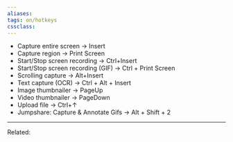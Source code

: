 ```yaml
---
aliases:
tags: on/hotkeys 
cssclass:
---
```


-   Capture entire screen → Insert
-   Capture region → Print Screen
-   Start/Stop screen recording → Ctrl+Insert
-   Start/Stop screen recording (GIF) → Ctrl + Print Screen
-   Scrolling capture → Alt+Insert
-   Text capture (OCR) → Ctrl + Alt + Insert
-   Image thumbnailer → PageUp
-   Video thumbnailer → PageDown
-   Upload file → Ctrl+↑
-   Jumpshare: Capture & Annotate Gifs → Alt + Shift + 2

---
Related:


